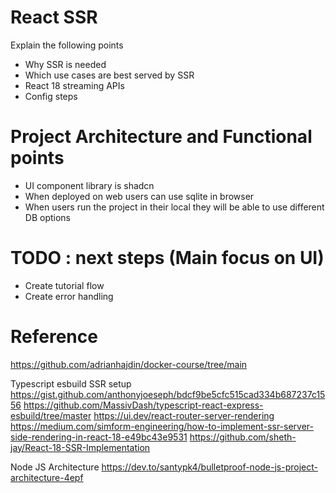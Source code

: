 # React SSR

Explain the following points

- Why SSR is needed
- Which use cases are best served by SSR
- React 18 streaming APIs
- Config steps

# Project Architecture and Functional points

- UI component library is shadcn
- When deployed on web users can use sqlite in browser
- When users run the project in their local they will be able to use different DB options

# TODO : next steps (Main focus on UI)

- Create tutorial flow
- Create error handling

# Reference

https://github.com/adrianhajdin/docker-course/tree/main

Typescript esbuild SSR setup
https://gist.github.com/anthonyjoeseph/bdcf9be5cfc515cad334b687237c1556
https://github.com/MassivDash/typescript-react-express-esbuild/tree/master
https://ui.dev/react-router-server-rendering
https://medium.com/simform-engineering/how-to-implement-ssr-server-side-rendering-in-react-18-e49bc43e9531
https://github.com/sheth-jay/React-18-SSR-Implementation

Node JS Architecture
https://dev.to/santypk4/bulletproof-node-js-project-architecture-4epf
